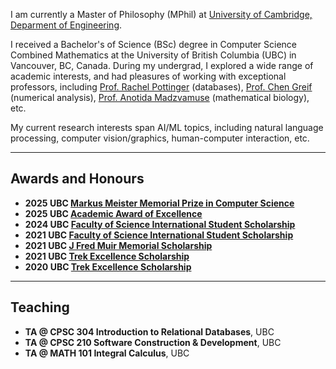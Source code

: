 I am currently a Master of Philosophy (MPhil) at [University of Cambridge, Deparment of Engineering](https://www.eng.cam.ac.uk/). 

I received a Bachelor's of Science (BSc) degree in Computer Science Combined Mathematics at the University of British Columbia (UBC) in Vancouver, BC, Canada. During my undergrad, I explored a wide range of academic interests, and had pleasures of working with exceptional professors, including [Prof. Rachel Pottinger](https://www.cs.ubc.ca/people/rachel-pottinger) (databases), [Prof. Chen Greif](https://www.cs.ubc.ca/people/chen-greif) (numerical analysis), [Prof. Anotida Madzvamuse](https://www.math.ubc.ca/user/3665) (mathematical biology), etc.

My current research interests span AI/ML topics, including natural language processing, computer vision/graphics, human-computer interaction, etc.

--------------
## Awards and Honours
- **2025 UBC [Markus Meister Memorial Prize in Computer Science](https://www.cs.ubc.ca/award/2025/06/markus-meister-memorial-prize)**
- **2025 UBC [Academic Award of Excellence](https://www.cs.ubc.ca/award/2025/06/award-academic-excellence-0)**
- **2024 UBC [Faculty of Science International Student Scholarship](https://students.ubc.ca/finances/awards-scholarships-bursaries/awards-international/)**
- **2021 UBC [Faculty of Science International Student Scholarship](https://students.ubc.ca/finances/awards-scholarships-bursaries/awards-international/)**
- **2021 UBC [J Fred Muir Memorial Scholarship](https://legacy.students.ubc.ca/award-search/vancouver/faculty-science/general/4386?destination=award-search/result%3Fcampus%3DVancouver%26faculty%3DSCIE%26dept%3DAll%26level%3DAll%26type%3DAll%26name%3DFred%26id%3D)**
- **2021 UBC [Trek Excellence Scholarship](https://students.ubc.ca/finances/awards-scholarships-bursaries/trek-excellence-scholarship/)**
- **2020 UBC [Trek Excellence Scholarship](https://students.ubc.ca/finances/awards-scholarships-bursaries/trek-excellence-scholarship/)**

--------------
## Teaching
- **TA @ CPSC 304 Introduction to Relational Databases**, UBC
- **TA @ CPSC 210 Software Construction & Development**, UBC
- **TA @ MATH 101 Integral Calculus**, UBC


